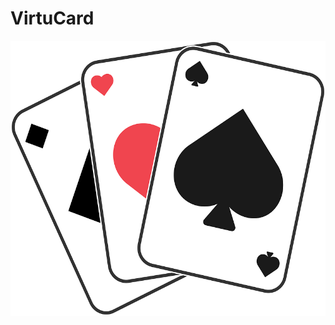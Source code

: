 # VirtuCard
![alt text](https://github.com/VirtuCard/VirtuCard/blob/main/VirtuCardIcon.png?raw=true)

